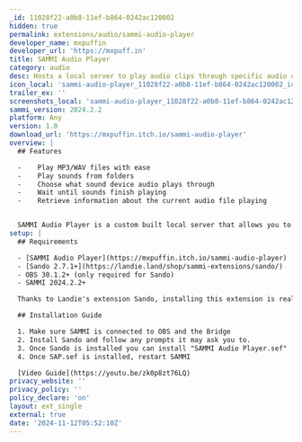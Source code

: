 ```yaml
---
_id: 11028f22-a0b8-11ef-b864-0242ac120002
hidden: true
permalink: extensions/audio/sammi-audio-player
developer_name: mxpuffin
developer_url: 'https://mxpuff.in'
title: SAMMI Audio Player
category: audio
desc: Hosts a local server to play audio clips through specific audio devices
icon_local: 'sammi-audio-player_11028f22-a0b8-11ef-b864-0242ac120002_icon.png'
trailer_ex: ''
screenshots_local: 'sammi-audio-player_11028f22-a0b8-11ef-b864-0242ac120002_ss.png, sammi-audio-player_11028f22-a0b8-11ef-b864-0242ac120002_ss2.png, sammi-audio-player_11028f22-a0b8-11ef-b864-0242ac120002_ss3.png'
sammi_version: 2024.2.2
platform: Any
version: 1.0
download_url: 'https://mxpuffin.itch.io/sammi-audio-player'
overview: |
  ## Features

  -    Play MP3/WAV files with ease
  -    Play sounds from folders
  -    Choose what sound device audio plays through
  -    Wait until sounds finish playing
  -    Retrieve information about the current audio file playing


  SAMMI Audio Player is a custom built local server that allows you to send audio requests from SAMMI to play mp3/wavs. SAMMI Audio Player (or SAP) has been designed to make it easy to play audio through specific playback devices, play sounds from folders, wait for sounds to finish before continuing and of course, playing MP3/WAV files via SAMMI. At this current stage, SAP is only capable of playing Mp3/Wavs and no other audio format.
setup: |
  ## Requirements

  - [SAMMI Audio Player](https://mxpuffin.itch.io/sammi-audio-player)
  - [Sando 2.7.1+](https://landie.land/shop/sammi-extensions/sando/)
  - OBS 30.1.2+ (only required for Sando)
  - SAMMI 2024.2.2+ 

  Thanks to Landie's extension Sando, installing this extension is really easy. (Sando is only required for the installation process but has a bunch of neat tools that are definitely worth keeping)

  ## Installation Guide

  1. Make sure SAMMI is connected to OBS and the Bridge
  2. Install Sando and follow any prompts it may ask you to.
  3. Once Sando is installed you can install "SAMMI Audio Player.sef"
  4. Once SAP.sef is installed, restart SAMMI 

  [Video Guide](https://youtu.be/zk0p8zt76LQ)
privacy_website: ''
privacy_policy: ''
policy_declare: 'on'
layout: ext_single
external: true
date: '2024-11-12T05:52:10Z'
---
```


